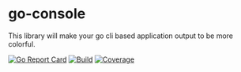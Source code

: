 go-console
====
This library will make your go cli based application output to be more colorful.

[![Go Report Card](https://goreportcard.com/badge/github.com/kilip/go-console?style=flat-square)](https://goreportcard.com/report/github.com/kilip/go-console)
[![Build](https://img.shields.io/github/workflow/status/kilip/go-console/Tests?style=flat-square)](https://github.com/kilip/go-console/actions/workflows/tests.yml)
[![Coverage](https://img.shields.io/codecov/c/github/kilip/go-console/branch/main?style=flat-square)](https://app.codecov.io/gh/kilip/go-console)